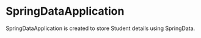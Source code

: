 # SpringDataApplication

SpringDataApplication is created to store Student details using SpringData.
